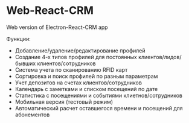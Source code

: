 # Web-React-CRM
Web version of Electron-React-CRM app

Функции:
* Добавление/удаление/редактирование профилей
* Создание 4-х типов профилей для постоянных клиентов/лидов/бывших клиентов/сотрудников
* Система учета по сканированию RFID карт
* Сортировка и поиск профилей по разным параметрам
* Учет депозитов на счетах клиентов/сотрудников
* Календарь с заметками и списком посещений по дате
* Статистика с посещениями и событиями клиетнов/сотрудников
* Мобильная версия (тестовый режим)
* Автоматический расчет оставшегося времени и посещений для абонементов 
